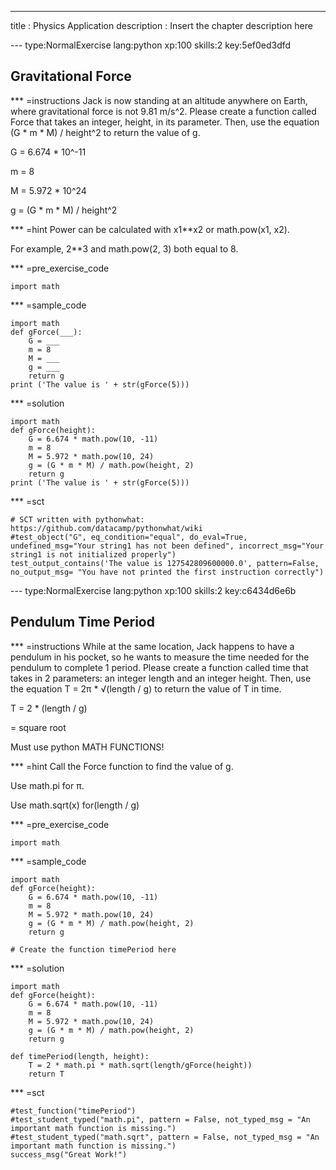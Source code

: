 ---
title       : Physics Application
description : Insert the chapter description here

--- type:NormalExercise lang:python xp:100 skills:2 key:5ef0ed3dfd
## Gravitational Force


*** =instructions
Jack is now standing at an altitude anywhere on Earth, where gravitational force is not 9.81 m/s^2. Please create a function called Force that takes an integer, height, in its parameter. Then, use the equation (G * m * M) / height^2 to return the value of g.

G = 6.674 * 10^-11

m = 8

M = 5.972 * 10^24

g = (G * m * M) / height^2

*** =hint
Power can be calculated with x1**x2 or math.pow(x1, x2).

For example, 2**3 and math.pow(2, 3) both equal to 8.

*** =pre_exercise_code
```{python}
import math
```

*** =sample_code
```{python}
import math
def gForce(___):
    G = ___
    m = 8
    M = ___
    g = ___
    return g
print ('The value is ' + str(gForce(5)))
```

*** =solution
```{python}
import math
def gForce(height):
    G = 6.674 * math.pow(10, -11)
    m = 8
    M = 5.972 * math.pow(10, 24)
    g = (G * m * M) / math.pow(height, 2)
    return g
print ('The value is ' + str(gForce(5)))
```

*** =sct
```{python}
# SCT written with pythonwhat: https://github.com/datacamp/pythonwhat/wiki
#test_object("G", eq_condition="equal", do_eval=True, undefined_msg="Your string1 has not been defined", incorrect_msg="Your string1 is not initialized properly")
test_output_contains('The value is 127542809600000.0', pattern=False, no_output_msg= "You have not printed the first instruction correctly")

```


--- type:NormalExercise lang:python xp:100 skills:2 key:c6434d6e6b
## Pendulum Time Period


*** =instructions
While at the same location, Jack happens to have a pendulum in his pocket, so he wants to measure the time needed for the pendulum to complete 1 period. Please create a function called time that takes in 2 parameters: an integer length and an integer height.
Then, use the equation T = 2π * √(length / g)  to return the value of T in time.

T = 2 * (length / g)

 = square root

Must use python MATH FUNCTIONS!

*** =hint
Call the Force function to find the value of g.

Use math.pi for π.

Use math.sqrt(x) for(length / g)

*** =pre_exercise_code
```{python}
import math
```

*** =sample_code
```{python}
import math
def gForce(height):
    G = 6.674 * math.pow(10, -11)
    m = 8
    M = 5.972 * math.pow(10, 24)
    g = (G * m * M) / math.pow(height, 2)
    return g
    
# Create the function timePeriod here

```

*** =solution
```{python}
import math
def gForce(height):
    G = 6.674 * math.pow(10, -11)
    m = 8
    M = 5.972 * math.pow(10, 24)
    g = (G * m * M) / math.pow(height, 2)
    return g

def timePeriod(length, height):
    T = 2 * math.pi * math.sqrt(length/gForce(height))
    return T
```

*** =sct
```{python}
#test_function("timePeriod")
#test_student_typed("math.pi", pattern = False, not_typed_msg = "An important math function is missing.")
#test_student_typed("math.sqrt", pattern = False, not_typed_msg = "An important math function is missing.")
success_msg("Great Work!")
```
